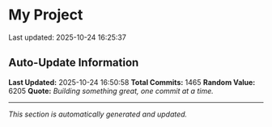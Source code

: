# My Project


Last updated: 2025-10-24 16:25:37
































































































































































































































































































































































































































































































































































































































































































































































































































































































































































































































































































































































































































































































































































































































































































































































































































































































































































































































































































































## Auto-Update Information

**Last Updated:** 2025-10-24 16:50:58
**Total Commits:** 1465
**Random Value:** 6205
**Quote:** _Building something great, one commit at a time._

---
_This section is automatically generated and updated._